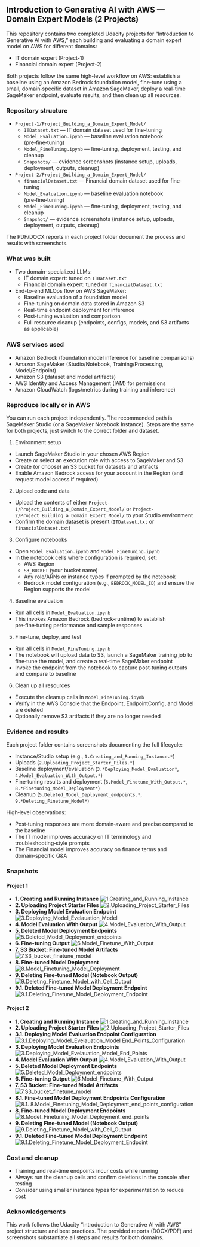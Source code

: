 ## Introduction to Generative AI with AWS — Domain Expert Models (2 Projects)

This repository contains two completed Udacity projects for “Introduction to Generative AI with AWS,” each building and evaluating a domain expert model on AWS for different domains:

- IT domain expert (Project-1)
- Financial domain expert (Project-2)

Both projects follow the same high-level workflow on AWS: establish a baseline using an Amazon Bedrock foundation model, fine‑tune using a small, domain‑specific dataset in Amazon SageMaker, deploy a real-time SageMaker endpoint, evaluate results, and then clean up all resources.

### Repository structure

- `Project-1/Project_Building_a_Domain_Expert_Model/`
  - `ITDataset.txt` — IT domain dataset used for fine-tuning
  - `Model_Evaluation.ipynb` — baseline evaluation notebook (pre‑fine‑tuning)
  - `Model_FineTuning.ipynb` — fine‑tuning, deployment, testing, and cleanup
  - `Snapshots/` — evidence screenshots (instance setup, uploads, deployment, outputs, cleanup)
- `Project-2/Project_Building_a_Domain_Expert_Model/`
  - `financialDataset.txt` — Financial domain dataset used for fine-tuning
  - `Model_Evaluation.ipynb` — baseline evaluation notebook (pre‑fine‑tuning)
  - `Model_FineTuning.ipynb` — fine‑tuning, deployment, testing, and cleanup
  - `Snapshot/` — evidence screenshots (instance setup, uploads, deployment, outputs, cleanup)

The PDF/DOCX reports in each project folder document the process and results with screenshots.

### What was built

- Two domain-specialized LLMs:
  - IT domain expert: tuned on `ITDataset.txt`
  - Financial domain expert: tuned on `financialDataset.txt`
- End-to-end MLOps flow on AWS SageMaker:
  - Baseline evaluation of a foundation model
  - Fine-tuning on domain data stored in Amazon S3
  - Real-time endpoint deployment for inference
  - Post‑tuning evaluation and comparison
  - Full resource cleanup (endpoints, configs, models, and S3 artifacts as applicable)

### AWS services used

- Amazon Bedrock (foundation model inference for baseline comparisons)
- Amazon SageMaker (Studio/Notebook, Training/Processing, Model/Endpoint)
- Amazon S3 (dataset and model artifacts)
- AWS Identity and Access Management (IAM) for permissions
- Amazon CloudWatch (logs/metrics during training and inference)

### Reproduce locally or in AWS

You can run each project independently. The recommended path is SageMaker Studio (or a SageMaker Notebook Instance). Steps are the same for both projects, just switch to the correct folder and dataset.

1) Environment setup
- Launch SageMaker Studio in your chosen AWS Region
- Create or select an execution role with access to SageMaker and S3
- Create (or choose) an S3 bucket for datasets and artifacts
- Enable Amazon Bedrock access for your account in the Region (and request model access if required)

2) Upload code and data
- Upload the contents of either `Project-1/Project_Building_a_Domain_Expert_Model/` or `Project-2/Project_Building_a_Domain_Expert_Model/` to your Studio environment
- Confirm the domain dataset is present (`ITDataset.txt` or `financialDataset.txt`)

3) Configure notebooks
- Open `Model_Evaluation.ipynb` and `Model_FineTuning.ipynb`
- In the notebook cells where configuration is required, set:
  - AWS Region
  - `S3_BUCKET` (your bucket name)
  - Any role/ARNs or instance types if prompted by the notebook
  - Bedrock model configuration (e.g., `BEDROCK_MODEL_ID`) and ensure the Region supports the model

4) Baseline evaluation
- Run all cells in `Model_Evaluation.ipynb`
- This invokes Amazon Bedrock (bedrock-runtime) to establish pre‑fine‑tuning performance and sample responses

5) Fine-tune, deploy, and test
- Run all cells in `Model_FineTuning.ipynb`
- The notebook will upload data to S3, launch a SageMaker training job to fine‑tune the model, and create a real‑time SageMaker endpoint
- Invoke the endpoint from the notebook to capture post‑tuning outputs and compare to baseline

6) Clean up all resources
- Execute the cleanup cells in `Model_FineTuning.ipynb`
- Verify in the AWS Console that the Endpoint, EndpointConfig, and Model are deleted
- Optionally remove S3 artifacts if they are no longer needed

### Evidence and results

Each project folder contains screenshots documenting the full lifecycle:
- Instance/Studio setup (e.g., `1.Creating_and_Running_Instance.*`)
- Uploads (`2.Uploading_Project_Starter_Files.*`)
- Baseline deployment/evaluation (`3.*Deploying_Model_Evaluation*`, `4.Model_Evaluation_With_Output.*`)
- Fine‑tuning results and deployment (`6.Model_Finetune_With_Output.*`, `8.*Finetuning_Model_Deployment*`)
- Cleanup (`5.Deleted_Model_Deployment_endpoints.*`, `9.*Deleting_Finetune_Model*`)

High‑level observations:
- Post‑tuning responses are more domain‑aware and precise compared to the baseline
- The IT model improves accuracy on IT terminology and troubleshooting‑style prompts
- The Financial model improves accuracy on finance terms and domain‑specific Q&A

### Snapshots

#### Project 1
- **1. Creating and Running Instance**
![1.Creating_and_Running_Instance](./Project-1/Project_Building_a_Domain_Expert_Model/Snapshots/1.Creating_and_Running_Instance.png)
- **2. Uploading Project Starter Files**
![2.Uploading_Project_Starter_Files](./Project-1/Project_Building_a_Domain_Expert_Model/Snapshots/2.Uploading_Project_Starter_Files.png)
- **3. Deploying Model Evaluation Endpoint**
![3.Deploying_Model_Evelauation_Model](./Project-1/Project_Building_a_Domain_Expert_Model/Snapshots/3.Deploying_Model_Evelauation_Model.png)
- **4. Model Evaluation With Output**
![4.Model_Evaluation_With_Output](./Project-1/Project_Building_a_Domain_Expert_Model/Snapshots/4.Model_Evaluation_With_Output.png)
- **5. Deleted Model Deployment Endpoints**
![5.Deleted_Model_Deployment_endpoints](./Project-1/Project_Building_a_Domain_Expert_Model/Snapshots/5.Deleted_Model_Deployment_endpoints.png)
- **6. Fine-tuning Output**
![6.Model_Finetune_With_Output](./Project-1/Project_Building_a_Domain_Expert_Model/Snapshots/6.Model_Finetune_With_Output.png)
- **7. S3 Bucket: Fine-tuned Model Artifacts**
![7.S3_bucket_finetune_model](./Project-1/Project_Building_a_Domain_Expert_Model/Snapshots/7.S3_bucket_finetune_model.png)
- **8. Fine-tuned Model Deployment**
![8.Model_Finetuning_Model_Deployment](./Project-1/Project_Building_a_Domain_Expert_Model/Snapshots/8.Model_Finetuning_Model_Deployment.png)
- **9. Deleting Fine-tuned Model (Notebook Output)**
![9.Deleting_Finetune_Model_with_Cell_Output](./Project-1/Project_Building_a_Domain_Expert_Model/Snapshots/9.Deleting_Finetune_Model_with_Cell_Output.png)
- **9.1. Deleted Fine-tuned Model Deployment Endpoint**
![9.1.Deleting_Finetune_Model_Deployment_Endpoint](./Project-1/Project_Building_a_Domain_Expert_Model/Snapshots/9.1.Deleting_Finetune_Model_Deployment_Endpoint.png)

#### Project 2
- **1. Creating and Running Instance**
![1.Creating_and_Running_Instance](./Project-2/Project_Building_a_Domain_Expert_Model/Snapshot/1.Creating_and_Running_Instance.jpeg)
- **2. Uploading Project Starter Files**
![2.Uploading_Project_Starter_Files](./Project-2/Project_Building_a_Domain_Expert_Model/Snapshot/2.Uploading_Project_Starter_Files.jpeg)
- **3.1. Deploying Model Evaluation Endpoint Configuration**
![3.1.Deploying_Model_Evelauation_Model End_Points_Configuration](./Project-2/Project_Building_a_Domain_Expert_Model/Snapshot/3.1.Deploying_Model_Evelauation_Model%20End_Points_Configuration.jpeg)
- **3. Deploying Model Evaluation Endpoints**
![3.Deploying_Model_Evelauation_Model_End_Points](./Project-2/Project_Building_a_Domain_Expert_Model/Snapshot/3.Deploying_Model_Evelauation_Model_End_Points.jpeg)
- **4. Model Evaluation With Output**
![4.Model_Evaluation_With_Output](./Project-2/Project_Building_a_Domain_Expert_Model/Snapshot/4.Model_Evaluation_With_Output.jpeg)
- **5. Deleted Model Deployment Endpoints**
![5.Deleted_Model_Deployment_endpoints](./Project-2/Project_Building_a_Domain_Expert_Model/Snapshot/5.Deleted_Model_Deployment_endpoints.jpeg)
- **6. Fine-tuning Output**
![6.Model_Finetune_With_Output](./Project-2/Project_Building_a_Domain_Expert_Model/Snapshot/6.Model_Finetune_With_Output.jpeg)
- **7. S3 Bucket: Fine-tuned Model Artifacts**
![7.S3_bucket_finetune_model](./Project-2/Project_Building_a_Domain_Expert_Model/Snapshot/7.S3_bucket_finetune_model.jpeg)
- **8.1. Fine-tuned Model Deployment Endpoints Configuration**
![8.1. 8.Model_Finetuning_Model_Deployment_end_points_configuration](./Project-2/Project_Building_a_Domain_Expert_Model/Snapshot/8.1.%208.Model_Finetuning_Model_Deployment_end_points_configuration.jpeg)
- **8. Fine-tuned Model Deployment Endpoints**
![8.Model_Finetuning_Model_Deployment_end_points](./Project-2/Project_Building_a_Domain_Expert_Model/Snapshot/8.Model_Finetuning_Model_Deployment_end_points.jpeg)
- **9. Deleting Fine-tuned Model (Notebook Output)**
![9.Deleting_Finetune_Model_with_Cell_Output](./Project-2/Project_Building_a_Domain_Expert_Model/Snapshot/9.Deleting_Finetune_Model_with_Cell_Output.jpeg)
- **9.1. Deleted Fine-tuned Model Deployment Endpoint**
![9.1.Deleting_Finetune_Model_Deployment_Endpoint](./Project-2/Project_Building_a_Domain_Expert_Model/Snapshot/9.1.Deleting_Finetune_Model_Deployment_Endpoint.jpeg)

### Cost and cleanup

- Training and real‑time endpoints incur costs while running
- Always run the cleanup cells and confirm deletions in the console after testing
- Consider using smaller instance types for experimentation to reduce cost

### Acknowledgements

This work follows the Udacity “Introduction to Generative AI with AWS” project structure and best practices. The provided reports (DOCX/PDF) and screenshots substantiate all steps and results for both domains.
